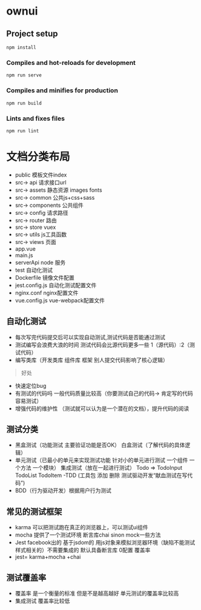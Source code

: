 # ownui

## Project setup
```
npm install
```

### Compiles and hot-reloads for development
```
npm run serve
```

### Compiles and minifies for production
```
npm run build
```

### Lints and fixes files
```
npm run lint
```

# 文档分类布局
- public 模板文件index
- src-> api 请求接口url
- src-> assets 静态资源 images fonts
- src-> common 公共js+css+sass
- src-> components 公共组件
- src-> config 请求路径
- src-> router 路由
- src-> store vuex
- src-> utils js工具函数
- src-> views 页面
- app.vue 
- main.js 
- serverApi node 服务
- test 自动化测试
- Dockerfile 镜像文件配置
- jest.config.js 自动化测试配置文件
- nginx.conf  nginx配置文件
- vue.config.js  vue-webpack配置文件

## 自动化测试
- 每次写完代码提交后可以实现自动测试,测试代码是否能通过测试
- 测试编写会浪费大浪的时间 测试代码会比源代码更多一些 1（源代码）:2（测试代码）
- 编写类库（开发类库 组件库 框架 别人提交代码影响了核心逻辑） 

> 好处
- 快速定位bug
- 有测试的代码吗 一般代码质量比较高（你要测试自己的代码-> 肯定写的代码容易测试）
- 增强代码的维护性 （测试就可以认为是一个潜在的文档），提升代码的阅读

## 测试分类

- 黑盒测试（功能测试 主要验证功能是否OK） 白盒测试（了解代码的具体逻辑）
- 单元测试（已最小的单元来实现测试功能 针对小的单元进行测试 一个组件 一个方法 一个模块） 集成测试（放在一起进行测试）
Todo => TodoInput TodoList TodoItem
-TDD (工具包 添加 删除 测试驱动开发“献血测试在写代码”)
- BDD（行为驱动开发）根据用户行为测试

## 常见的测试框架

- karma 可以把测试跑在真正的浏览器上，可以测试ui组件
- mocha 提供了一个测试环境 断言库chai sinon mock一些方法
- Jest facebook出的 基于jsdom的 用js对象来模拟浏览器环境（缺陷不能测试样式相关的）不需要集成的 默认具备断言库 0配置 覆盖率
- jest= karma+mocha +chai

## 测试覆盖率
- 覆盖率 是一个衡量的标准 但是不是越高越好 单元测试的覆盖率比较高
- 集成测试 覆盖率比较低


